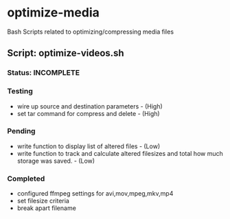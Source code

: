 # optimize-media
Bash Scripts related to optimizing/compressing media files


## Script: optimize-videos.sh
### Status: INCOMPLETE

### Testing

* wire up source and destination parameters - (High)
* set tar command for compress and delete - (High)

### Pending

* write function to display list of altered files - (Low)
* write function to track and calculate altered filesizes and total how much storage was saved. - (Low)

### Completed

* configured ffmpeg settings for avi,mov,mpeg,mkv,mp4
* set filesize criteria
* break apart filename
